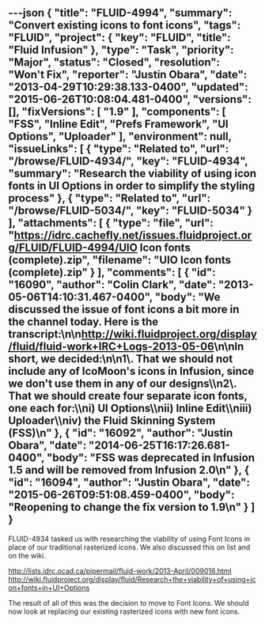 ---json
{
  "title": "FLUID-4994",
  "summary": "Convert existing icons to font icons",
  "tags": "FLUID",
  "project": {
    "key": "FLUID",
    "title": "Fluid Infusion"
  },
  "type": "Task",
  "priority": "Major",
  "status": "Closed",
  "resolution": "Won't Fix",
  "reporter": "Justin Obara",
  "date": "2013-04-29T10:29:38.133-0400",
  "updated": "2015-06-26T10:08:04.481-0400",
  "versions": [],
  "fixVersions": [
    "1.9"
  ],
  "components": [
    "FSS",
    "Inline Edit",
    "Prefs Framework",
    "UI Options",
    "Uploader"
  ],
  "environment": null,
  "issueLinks": [
    {
      "type": "Related to",
      "url": "/browse/FLUID-4934/",
      "key": "FLUID-4934",
      "summary": "Research the viability of using icon fonts in UI Options in order to simplify the styling process"
    },
    {
      "type": "Related to",
      "url": "/browse/FLUID-5034/",
      "key": "FLUID-5034"
    }
  ],
  "attachments": [
    {
      "type": "file",
      "url": "https://idrc.cachefly.net/issues.fluidproject.org/FLUID/FLUID-4994/UIO Icon fonts (complete).zip",
      "filename": "UIO Icon fonts (complete).zip"
    }
  ],
  "comments": [
    {
      "id": "16090",
      "author": "Colin Clark",
      "date": "2013-05-06T14:10:31.467-0400",
      "body": "We discussed the issue of font icons a bit more in the channel today. Here is the transcript:\n\n<http://wiki.fluidproject.org/display/fluid/fluid-work+IRC+Logs-2013-05-06>\n\nIn short, we decided:\n\n1\\. That we should not include any of IcoMoon's icons in Infusion, since we don't use them in any of our designs\\\n2\\. That we should create four separate icon fonts, one each for:\\\ni) UI Options\\\nii) Inline Edit\\\niii) Uploader\\\niv) the Fluid Skinning System (FSS)\n"
    },
    {
      "id": "16092",
      "author": "Justin Obara",
      "date": "2014-06-25T16:17:26.681-0400",
      "body": "FSS was deprecated in Infusion 1.5 and will be removed from Infusion 2.0\n"
    },
    {
      "id": "16094",
      "author": "Justin Obara",
      "date": "2015-06-26T09:51:08.459-0400",
      "body": "Reopening to change the fix version to 1.9\n"
    }
  ]
}
---
FLUID-4934 tasked us with researching the viability of using Font Icons in place of our traditional rasterized icons. We also discussed this on list and on the wiki.&#x20;

<http://lists.idrc.ocad.ca/pipermail/fluid-work/2013-April/009016.html>\
<http://wiki.fluidproject.org/display/fluid/Research+the+viability+of+using+icon+fonts+in+UI+Options>

The result of all of this was the decision to move to Font Icons. We should now look at replacing our existing rasterized icons with new font icons.

        